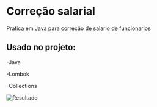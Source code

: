 # Correção salarial
Pratica em Java para correção de salario de funcionarios

## Usado no projeto:
 -Java
 
 -Lombok
 
 -Collections
 
 ![Resultado](https://ibb.co/sVtdGjn)
